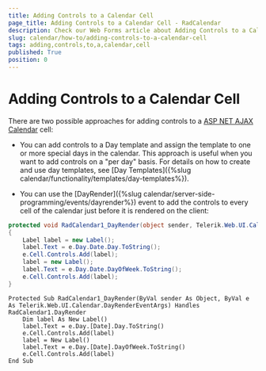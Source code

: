 ```yaml
---
title: Adding Controls to a Calendar Cell
page_title: Adding Controls to a Calendar Cell - RadCalendar
description: Check our Web Forms article about Adding Controls to a Calendar Cell.
slug: calendar/how-to/adding-controls-to-a-calendar-cell
tags: adding,controls,to,a,calendar,cell
published: True
position: 0
---
```


# Adding Controls to a Calendar Cell



There are two possible approaches for adding controls to a [ASP NET AJAX Calendar](https://www.telerik.com/products/aspnet-ajax/calendar.aspx) cell:

* You can add controls to a Day template and assign the template to one or more special days in the calendar. This approach is useful when you want to add controls on a "per day" basis. For details on how to create and use day templates, see [Day Templates]({%slug calendar/functionality/templates/day-templates%}).

* You can use the [DayRender]({%slug calendar/server-side-programming/events/dayrender%}) event to add the controls to every cell of the calendar just before it is rendered on the client:



````C#
protected void RadCalendar1_DayRender(object sender, Telerik.Web.UI.Calendar.DayRenderEventArgs e) 
{ 
    Label label = new Label();
    label.Text = e.Day.Date.Day.ToString();
    e.Cell.Controls.Add(label);
    label = new Label();
    label.Text = e.Day.Date.DayOfWeek.ToString();
    e.Cell.Controls.Add(label); 
}
````
````VB.NET
Protected Sub RadCalendar1_DayRender(ByVal sender As Object, ByVal e As Telerik.Web.UI.Calendar.DayRenderEventArgs) Handles RadCalendar1.DayRender
    Dim label As New Label()
    label.Text = e.Day.[Date].Day.ToString()
    e.Cell.Controls.Add(label)
    label = New Label()
    label.Text = e.Day.[Date].DayOfWeek.ToString()
    e.Cell.Controls.Add(label)
End Sub
````


